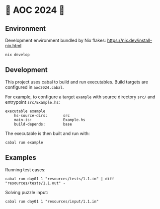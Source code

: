 # 🎄 AOC 2024 🌟

## Environment

Development environment bundled by Nix flakes: https://nix.dev/install-nix.html

    nix develop

## Development

This project uses cabal to build and run executables. Build targets are configured in `aoc2024.cabal`.

For example, to configure a target `example` with source directory `src/` and entrypoint `src/Example.hs`:

    executable example
        hs-source-dirs:       src
        main-is:              Example.hs
        build-depends:        base

 The executable is then built and run with:

    cabal run example

## Examples

Running test cases:

    cabal run day01 1 "resources/tests/1.1.in" | diff "resources/tests/1.1.out" -

Solving puzzle input:

    cabal run day01 1 "resources/input/1.1.in"
